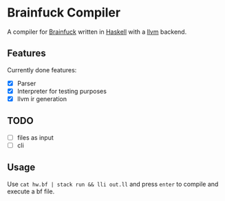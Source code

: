 # Brainfuck Compiler

A compiler for [Brainfuck](https://en.wikipedia.org/wiki/Brainfuck) written in [Haskell](https://hoogle.haskell.org) with a [llvm](https://llvm.org/) backend.

## Features
Currently done features:
- [x] Parser
- [x] Interpreter for testing purposes 
- [x] llvm ir generation

## TODO
- [ ] files as input
- [ ] cli

## Usage
Use `cat hw.bf | stack run && lli out.ll` and press `enter` to compile and execute a bf file.
